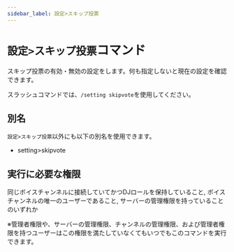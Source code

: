 ```yaml
---
sidebar_label: 設定>スキップ投票
---
```

# `設定>スキップ投票`コマンド
スキップ投票の有効・無効の設定をします。何も指定しないと現在の設定を確認できます。

スラッシュコマンドでは、`/setting skipvote`を使用してください。

## 別名
`設定>スキップ投票`以外にも以下の別名を使用できます。

- setting>skipvote




## 実行に必要な権限
同じボイスチャンネルに接続していてかつDJロールを保持していること, ボイスチャンネルの唯一のユーザーであること, サーバーの管理権限を持っていることのいずれか

※管理者権限や、サーバーの管理権限、チャンネルの管理権限、および管理者権限を持つユーザーはこの権限を満たしていなくてもいつでもこのコマンドを実行できます。

